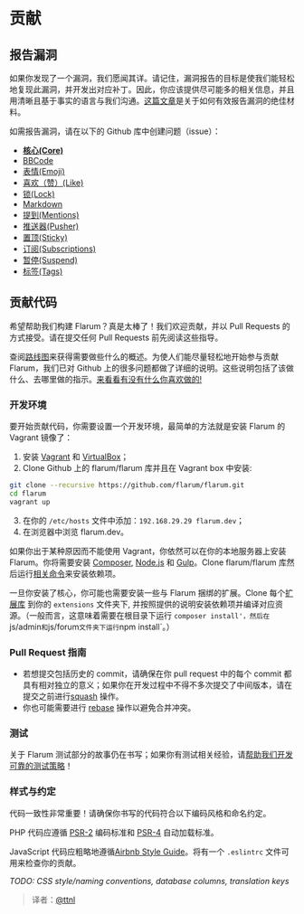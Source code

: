 # 贡献

## 报告漏洞

如果你发现了一个漏洞，我们愿闻其详。请记住，漏洞报告的目标是使我们能轻松地复现此漏洞，并开发出对应补丁。因此，你应该提供尽可能多的相关信息，并且用清晰且基于事实的语言与我们沟通。[这篇文章](http://www.chiark.greenend.org.uk/~sgtatham/bugs.html)是关于如何有效报告漏洞的绝佳材料。

如需报告漏洞，请在以下的 Github 库中创建问题（issue）：

- [**核心(Core)**](https://github.com/flarum/core)
- [BBCode](https://github.com/flarum/bbcode)
- [表情(Emoji)](https://github.com/flarum/emoji)
- [喜欢（赞）(Like)](https://github.com/flarum/likes)
- [锁(Lock)](https://github.com/flarum/lock) 
- [Markdown](https://github.com/flarum/markdown)
- [提到(Mentions)](https://github.com/flarum/mentions)
- [推送器(Pusher)](https://github.com/flarum/pusher)
- [置顶(Sticky)](https://github.com/flarum/sticky)
- [订阅(Subscriptions)](https://github.com/flarum/Subscriptions)
- [暂停(Suspend)](https://github.com/flarum/suspend)
- [标签(Tags)](https://github.com/flarum/tags)

## 贡献代码

希望帮助我们构建 Flarum？真是太棒了！我们欢迎贡献，并以 Pull Requests 的方式接受。请在提交任何 Pull Requests 前先阅读这些指导。

查阅[路线图](https://github.com/issues?utf8=✓&q=is%3Aopen+is%3Aissue+user%3Aflarum+)来获得需要做些什么的概述。为使人们能尽量轻松地开始参与贡献 Flarum，我们已对 Github 上的很多问题都做了详细的说明。这些说明包括了该做什么、去哪里做的指示。[来看看有没有什么你喜欢做的!](https://github.com/issues?utf8=✓&q=is%3Aopen+is%3Aissue+user%3Aflarum+)

### 开发环境

要开始贡献代码，你需要设置一个开发环境，最简单的方法就是安装 Flarum 的 Vagrant 镜像了：

1. 安装 [Vagrant](https://www.vagrantup.com) 和 [VirtualBox](https://www.virtualbox.org)；
2. Clone Github 上的 flarum/flarum 库并且在 Vagrant box 中安装:

```bash
git clone --recursive https://github.com/flarum/flarum.git
cd flarum
vagrant up
```

3. 在你的 `/etc/hosts` 文件中添加：`192.168.29.29 flarum.dev`；
4. 在浏览器中浏览 flarum.dev。

如果你出于某种原因而不能使用 Vagrant，你依然可以在你的本地服务器上安装 Flarum。你将需要安装 [Composer](https://getcomposer.org/), [Node.js](https://nodejs.org/) 和 [Gulp](http://gulpjs.com/)。Clone flarum/flarum 库然后运行[相关命令](https://github.com/flarum/flarum/blob/master/flarum/vagrant/environment.sh)来安装依赖项。

一旦你安装了核心，你可能也需要安装一些与 Flarum 捆绑的扩展。Clone 每个[扩展库](https://github.com/flarum) 到你的 `extensions` 文件夹下, 并按照提供的说明安装依赖项并编译对应资源。（一般而言，这意味着需要在根目录下运行 `composer install'，然后在 `js/admin` 和 `js/forum` 文件夹下运行 `npm install`。）

### Pull Request 指南

* 若想提交包括历史的 commit，请确保在你 pull request 中的每个 commit 都具有相对独立的意义；如果你在开发过程中不得不多次提交了中间版本，请在提交之前进行[squash](http://git-scm.com/book/en/Git-Tools-Rewriting-History) 操作。
* 你也可能需要进行 [rebase](http://git-scm.com/book/en/Git-Branching-Rebasing) 操作以避免合并冲突。

### 测试

关于 Flarum 测试部分的故事仍在书写；如果你有测试相关经验，请[帮助我们开发可靠的测试策略](https://github.com/flarum/core/issues/)！

### 样式与约定

代码一致性非常重要！请确保你书写的代码符合以下编码风格和命名约定。

PHP 代码应遵循 [PSR-2](https://github.com/php-fig/fig-standards/blob/master/accepted/PSR-2-coding-style-guide.md) 编码标准和 [PSR-4](https://github.com/php-fig/fig-standards/blob/master/accepted/PSR-4-autoloader.md) 自动加载标准。

JavaScript 代码应粗略地遵循[Airbnb Style Guide](https://github.com/airbnb/javascript)。将有一个 `.eslintrc` 文件可用来检查你的贡献。

*TODO: CSS style/naming conventions, database columns, translation keys*

> 译者：[@ttnl](https://github.com/ttnl)  

